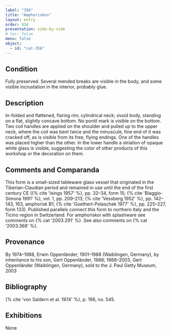 ```yaml
---
label: "356"
title: "Amphoriskos"
layout: entry
order: 934
presentation: side-by-side
# toc: false
menu: false
object:
  - id: "cat-356"
---
```


## Condition

Fully preserved. Several mended breaks are visible in the body, and some visible incrustation in the interior, probably glue.

## Description

In-folded and flattened, flaring rim; cylindrical neck; ovoid body, standing on a flat, slightly concave bottom. No pontil mark is visible on the bottom. Two coil handles are applied on the shoulder and pulled up to the upper neck, where the coil was bent twice and the minuscule, fine end of it was cracked off, as is visible from its free, flying endings. One of the handles was placed higher than the other. In the lower handle a striation of opaque white glass is visible, suggesting the color of other products of this workshop or the decoration on them.

## Comments and Comparanda

This form is a small-sized tableware glass vessel that originated in the Tiberian-Claudian period and remained in use until the end of the first century CE ({% cite 'Isings 1957' %}, pp. 32–34, form 15; {% cite 'Biaggio-Simona 1991' %}, vol. 1, pp. 209–213; {% cite 'Vessberg 1952' %}, pp. 142–143, 163, amphorisk B1; {% cite 'Goethert-Polaschek 1977' %}, pp. 225–227, form 133). Published parallels connect this form to northern Italy and the Ticino region in Switzerland. For amphoriskoi with splashware see comments on {% cat '2003.291' %}. See also comments on {% cat '2003.368' %}.

## Provenance

By 1974–1988, Erwin Oppenländer, 1901–1988 (Waiblingen, Germany), by inheritance to his son, Gert Oppenländer, 1988; 1988–2003, Gert Oppenländer (Waiblingen, Germany), sold to the J. Paul Getty Museum, 2003

## Bibliography

{% cite 'von Saldern et al. 1974' %}, p. 198, no. 545.

## Exhibitions

None